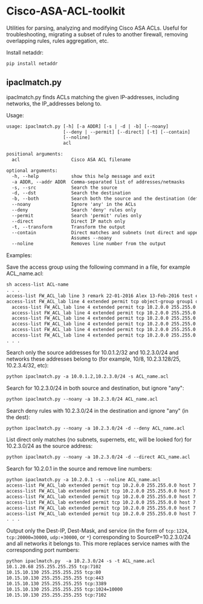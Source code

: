 # Cisco-ASA-ACL-toolkit
Utilities for parsing, analyzing and modifying Cisco ASA ACLs. Useful for troubleshooting, migrating a subset of rules to another firewall, removing overlapping rules, rules aggregation, etc.

Install netaddr:

```sh
pip install netaddr
```
## ipaclmatch.py 

ipaclmatch.py finds ACLs matching the given IP-addresses, including networks, the IP_addresses belong to.

Usage:

```txt
usage: ipaclmatch.py [-h] [-a ADDR] [-s | -d | -b] [--noany]
                     [--deny | --permit] [--direct] [-t] [--contain]
                     [--noline]
                     acl

positional arguments:
  acl                   Cisco ASA ACL filename

optional arguments:
  -h, --help            show this help message and exit
  -a ADDR, --addr ADDR  Comma-separated list of addresses/netmasks
  -s, --src             Search the source
  -d, --dst             Search the destination
  -b, --both            Search both the source and the destination (default)
  --noany               Ignore 'any' in the ACLs
  --deny                Search 'deny' rules only
  --permit              Search 'permit' rules only
  --direct              Direct IP match only
  -t, --transform       Transform the output
  --contain             Direct matches and subnets (not direct and uppernets).
                        Assumes --noany
  --noline              Removes line number from the output
```

Examples:

Save the access group using the following command in a file, for example ACL_name.acl:

```txt
sh access-list ACL-name
. . .
access-list FW_ACL_lab line 3 remark 22-01-2016 Alex 13-Feb-2016 test entries
access-list FW_ACL_lab line 4 extended permit tcp object-group group1 object-group group2 object-group group3 0x18972f28 
  access-list FW_ACL_lab line 4 extended permit tcp 10.2.0.0 255.255.0.0 host 7.2.2.189 eq ldap (hitcnt=0) 0x6e3a516f 
  access-list FW_ACL_lab line 4 extended permit tcp 10.2.0.0 255.255.0.0 host 7.2.2.189 eq 10389 (hitcnt=0) 0x771e885b 
  access-list FW_ACL_lab line 4 extended permit tcp 10.2.0.0 255.255.0.0 host 7.2.2.189 eq 10391 (hitcnt=0) 0x7055a227 
  access-list FW_ACL_lab line 4 extended permit tcp 10.2.0.0 255.255.0.0 host 7.2.2.189 eq 10393 (hitcnt=0) 0x1fdbe0d8 
  access-list FW_ACL_lab line 4 extended permit tcp 10.2.0.0 255.255.0.0 host 7.2.2.189 eq 10395 (hitcnt=0) 0xbd11fc51 
  access-list FW_ACL_lab line 4 extended permit tcp 10.2.0.0 255.255.0.0 host 7.2.2.189 eq 10636 (hitcnt=0) 0xc47c2cf2 
. . .
```

Search only the source addresses for 10.0.1.2/32 and 10.2.3.0/24 and networks these addresses belong to (for example, 10/8, 10.2.3.128/25, 10.2.3.4/32, etc):

```txt
python ipaclmatch.py -a 10.0.1.2,10.2.3.0/24 -s ACL_name.acl 
```

Search for 10.2.3.0/24 in both source and destination, but ignore "any":

```txt
python ipaclmatch.py --noany -a 10.2.3.0/24 ACL_name.acl 
```

Search deny rules with 10.2.3.0/24 in the destination and ignore "any" (in the dest):

```txt
python ipaclmatch.py --noany -a 10.2.3.0/24 -d --deny ACL_name.acl
```

List direct only matches (no subnets, supernets, etc, will be looked for) for 10.2.3.0/24 as the source address:

```txt
python ipaclmatch.py --noany -a 10.2.3.0/24 -d --direct ACL_name.acl
```
Search for 10.2.0.1 in the source and remove line numbers:

```txt
python ipaclmatch.py -a 10.2.0.1 -s --noline ACL_name.acl
access-list FW_ACL_lab extended permit tcp 10.2.0.0 255.255.0.0 host 7.2.2.189 eq ldap 
access-list FW_ACL_lab extended permit tcp 10.2.0.0 255.255.0.0 host 7.2.2.189 eq 10389 
access-list FW_ACL_lab extended permit tcp 10.2.0.0 255.255.0.0 host 7.2.2.189 eq 10391 
access-list FW_ACL_lab extended permit tcp 10.2.0.0 255.255.0.0 host 7.2.2.189 eq 10393 
access-list FW_ACL_lab extended permit tcp 10.2.0.0 255.255.0.0 host 7.2.2.189 eq 10395 
access-list FW_ACL_lab extended permit tcp 10.2.0.0 255.255.0.0 host 7.2.2.189 eq 10636 
. . .
```

Output only the Dest-IP, Dest-Mask, and service (in the form of `tcp:1224`, `tcp:20000=30000`, `udp:+30000`, or `*`) corresponding to SourceIP=10.2.3.0/24 and all networks it belongs to. This more replaces service names with the corresponding  port numbers:

```txt
python ipaclmatch.py  -a 10.2.3.0/24 -s -t ACL_name.acl
10.1.20.68 255.255.255.255 tcp:7102
10.15.10.130 255.255.255.255 tcp:80
10.15.10.130 255.255.255.255 tcp:443
10.15.10.130 255.255.255.255 tcp:3389
10.15.10.130 255.255.255.255 tcp:1024=10000
10.15.10.130 255.255.255.255 tcp:7102

```
